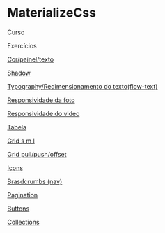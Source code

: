 # MaterializeCss
 Curso

 
 Exercícios

 <p><a href="https://darlingcris.github.io/MaterializeCss/Exercícios/ex01/index.html">Cor/painel/texto</a></p>
 <p><a href="https://darlingcris.github.io/MaterializeCss/Exercícios/ex02/Shadow.html">Shadow</a></p>
 <p><a href="https://darlingcris.github.io/MaterializeCss/Exercícios/ex03/Typography.html">Typography/Redimensionamento do texto(flow-text)</a></p>
 <p><a href="https://darlingcris.github.io/MaterializeCss/Exercícios/ex04/foto.html">Responsividade da foto</a></p>
 <p><a href="https://darlingcris.github.io/MaterializeCss/Exercícios/ex04/video.html">Responsividade do video</a></p>
 <p><a href="https://darlingcris.github.io/MaterializeCss/Exercícios/ex05/table.html">Tabela</a></p>
 <p><a href="https://darlingcris.github.io/MaterializeCss/Exercícios/ex06/grid.html">Grid s m l</a></p>
 <p><a href="https://darlingcris.github.io/MaterializeCss/Exercícios/ex06/gridII.html">Grid pull/push/offset</a></p>
 <p><a href="https://darlingcris.github.io/MaterializeCss/Exercícios/ex07/icons.html">Icons</a></p>
 <p><a href="https://darlingcris.github.io/MaterializeCss/Exercícios/ex08/brasdcrumbs.html">Brasdcrumbs (nav)</a></p>
 <p><a href="https://darlingcris.github.io/MaterializeCss/Exercícios/ex08/pagination.html">Pagination</a></p>
<p><a href="https://darlingcris.github.io/MaterializeCss/Exercícios/ex09/buttons.html">Buttons</a></p>
<p><a href="https://darlingcris.github.io/MaterializeCss/Exercícios/ex10/collections.html">Collections</a></p>
  